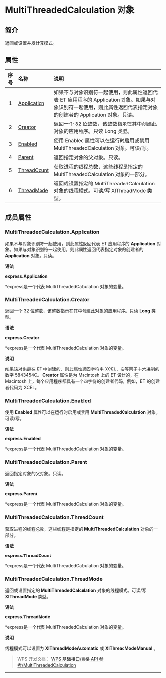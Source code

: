 # MultiThreadedCalculation 对象

## 简介

返回或设置并发计算模式。

## 属性

| 序号 | 名称                                                 | 说明                                                                                                                                                               |
|:----:|:-----------------------------------------------------|:-------------------------------------------------------------------------------------------------------------------------------------------------------------------|
|  1   | [Application](#MultiThreadedCalculation.Application) | 如果不与对象识别符一起使用，则此属性返回代表 ET 应用程序的 Application 对象。如果与对象识别符一起使用，则此属性返回代表指定对象的创建者的 Application 对象。只读。 |
|  2   | [Creator](#MultiThreadedCalculation.Creator)         | 返回一个 32 位整数，该整数指示在其中创建此对象的应用程序。只读 Long 类型。                                                                                         |
|  3   | [Enabled](#MultiThreadedCalculation.Enabled)         | 使用 Enabled 属性可以在运行时启用或禁用 MultiThreadedCalculation 对象。可读/写。                                                                                   |
|  4   | [Parent](#MultiThreadedCalculation.Parent)           | 返回指定对象的父对象。只读。                                                                                                                                       |
|  5   | [ThreadCount](#MultiThreadedCalculation.ThreadCount) | 获取进程的线程总数，这些线程是指定的 MultiThreadedCalculation 对象的一部分。                                                                                       |
|  6   | [ThreadMode](#MultiThreadedCalculation.ThreadMode)   | 返回或设置指定的 MultiThreadedCalculation 对象的线程模式。可读/写 XlThreadMode 类型。                                                                              |

## 成员属性

### MultiThreadedCalculation.Application

如果不与对象识别符一起使用，则此属性返回代表 ET 应用程序的 **Application** 对象。如果与对象识别符一起使用，则此属性返回代表指定对象的创建者的 **Application** 对象。只读。

**语法**

**express.Application**

\*express是一个代表 MultiThreadedCalculation 对象的变量。

### MultiThreadedCalculation.Creator

返回一个 32 位整数，该整数指示在其中创建此对象的应用程序。只读 **Long** 类型。

**语法**

**express.Creator**

\*express是一个代表 MultiThreadedCalculation 对象的变量。

**说明**

如果该对象是在 ET 中创建的，则此属性返回字符串 XCEL，它等同于十六进制的数字 5843454C。 **Creator** 属性是为 Macintosh 上的 ET 设计的，在 Macintosh 上，每个应用程序都具有一个四字符的创建者代码。例如，ET 的创建者代码为 XCEL。

### MultiThreadedCalculation.Enabled

使用 **Enabled** 属性可以在运行时启用或禁用 **MultiThreadedCalculation** 对象。可读/写。

**语法**

**express.Enabled**

\*express是一个代表 MultiThreadedCalculation 对象的变量。

### MultiThreadedCalculation.Parent

返回指定对象的父对象。只读。

**语法**

**express.Parent**

\*express是一个代表 MultiThreadedCalculation 对象的变量。

### MultiThreadedCalculation.ThreadCount

获取进程的线程总数，这些线程是指定的 **MultiThreadedCalculation** 对象的一部分。

**语法**

**express.ThreadCount**

\*express是一个代表 MultiThreadedCalculation 对象的变量。

### MultiThreadedCalculation.ThreadMode

返回或设置指定的 **MultiThreadedCalculation** 对象的线程模式。可读/写 **XlThreadMode** 类型。

**语法**

**express.ThreadMode**

\*express是一个代表 MultiThreadedCalculation 对象的变量。

**说明**

线程模式可以设置为 **XlThreadModeAutomatic** 或 **XlThreadModeManual** 。

> WPS 开发文档： [WPS 基础接口/表格 API 参考/MultiThreadedCalculation](https://qn.cache.wpscdn.cn/encs/doc/office_v19/index.htm)

------------------------------------------------------------------------
